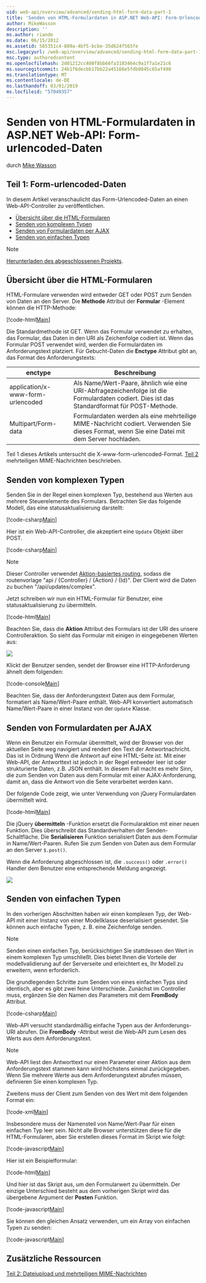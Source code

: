 ```yaml
---
uid: web-api/overview/advanced/sending-html-form-data-part-1
title: 'Senden von HTML-Formulardaten in ASP.NET Web-API: Form-Urlencoded-Daten | Microsoft-Dokumentation'
author: MikeWasson
description: ''
ms.author: riande
ms.date: 06/15/2012
ms.assetid: 585351c4-809a-4bf5-bcbe-35d624f565fe
msc.legacyurl: /web-api/overview/advanced/sending-html-form-data-part-1
msc.type: authoredcontent
ms.openlocfilehash: 2d01212cc408f8bb66fa3103464c9a1f7a1e21c6
ms.sourcegitcommit: 24b1f6decbb17bb22a45166e5fdb0845c65af498
ms.translationtype: MT
ms.contentlocale: de-DE
ms.lasthandoff: 03/01/2019
ms.locfileid: "57049357"
---
```

<a name="sending-html-form-data-in-aspnet-web-api-form-urlencoded-data"></a>Senden von HTML-Formulardaten in ASP.NET Web-API: Form-urlencoded-Daten
====================
durch [Mike Wasson](https://github.com/MikeWasson)

## <a name="part-1-form-urlencoded-data"></a>Teil 1: Form-urlencoded-Daten

In diesem Artikel veranschaulicht das Form-Urlencoded-Daten an einen Web-API-Controller zu veröffentlichen.

- [Übersicht über die HTML-Formularen](#overview_of_html_forms)
- [Senden von komplexen Typen](#sending_complex_types)
- [Senden von Formulardaten per AJAX](#sending_form_data_via_ajax)
- [Senden von einfachen Typen](#sending_simple_types)

> [!NOTE]
> [Herunterladen des abgeschlossenen Projekts](https://code.msdn.microsoft.com/ASPNET-Web-API-Sending-a6f9d007).


<a id="overview_of_html_forms"></a>
## <a name="overview-of-html-forms"></a>Übersicht über die HTML-Formularen

HTML-Formulare verwenden wird entweder GET oder POST zum Senden von Daten an den Server. Die **Methode** Attribut der **Formular** -Element können die HTTP-Methode:

[!code-html[Main](sending-html-form-data-part-1/samples/sample1.html)]

Die Standardmethode ist GET. Wenn das Formular verwendet zu erhalten, das Formular, das Daten in den URI als Zeichenfolge codiert ist. Wenn das Formular POST verwendet wird, werden die Formulardaten im Anforderungstext platziert. Für Gebucht-Daten die **Enctype** Attribut gibt an, das Format des Anforderungstexts:

| enctype | Beschreibung |
| --- | --- |
| application/x-www-form-urlencoded | Als Name/Wert-Paare, ähnlich wie eine URI-Abfragezeichenfolge ist die Formulardaten codiert. Dies ist das Standardformat für POST-Methode. |
| Multipart/Form-data | Formulardaten werden als eine mehrteilige MIME-Nachricht codiert. Verwenden Sie dieses Format, wenn Sie eine Datei mit dem Server hochladen. |

Teil 1 dieses Artikels untersucht die X-www-form-urlencoded-Format. [Teil 2](sending-html-form-data-part-2.md) mehrteiligen MIME-Nachrichten beschrieben.

<a id="sending_complex_types"></a>
## <a name="sending-complex-types"></a>Senden von komplexen Typen

Senden Sie in der Regel einen komplexen Typ, bestehend aus Werten aus mehrere Steuerelemente des Formulars. Betrachten Sie das folgende Modell, das eine statusaktualisierung darstellt:

[!code-csharp[Main](sending-html-form-data-part-1/samples/sample2.cs)]

Hier ist ein Web-API-Controller, die akzeptiert eine `Update` Objekt über POST.

[!code-csharp[Main](sending-html-form-data-part-1/samples/sample3.cs)]

> [!NOTE]
> Dieser Controller verwendet [Aktion-basiertes routing](../web-api-routing-and-actions/routing-in-aspnet-web-api.md#routing_by_action_name), sodass die routenvorlage &quot;api / {Controller} / {Action} / {Id}&quot;. Der Client wird die Daten zu buchen &quot;/api/updates/complex&quot;.


Jetzt schreiben wir nun ein HTML-Formular für Benutzer, eine statusaktualisierung zu übermitteln.

[!code-html[Main](sending-html-form-data-part-1/samples/sample4.html)]

Beachten Sie, dass die **Aktion** Attribut des Formulars ist der URI des unsere Controlleraktion. So sieht das Formular mit einigen in eingegebenen Werten aus:

![](sending-html-form-data-part-1/_static/image1.png)

Klickt der Benutzer senden, sendet der Browser eine HTTP-Anforderung ähnelt dem folgenden:

[!code-console[Main](sending-html-form-data-part-1/samples/sample5.cmd)]

Beachten Sie, dass der Anforderungstext Daten aus dem Formular, formatiert als Name/Wert-Paare enthält. Web-API konvertiert automatisch Name/Wert-Paare in einer Instanz von der `Update` Klasse.

<a id="sending_form_data_via_ajax"></a>
## <a name="sending-form-data-via-ajax"></a>Senden von Formulardaten per AJAX

Wenn ein Benutzer ein Formular übermittelt, wird der Browser von der aktuellen Seite weg navigiert und rendert den Text der Antwortnachricht. Das ist in Ordnung Wenn die Antwort auf eine HTML-Seite ist. Mit einer Web-API, der Antworttext ist jedoch in der Regel entweder leer ist oder strukturierte Daten, z.B. JSON enthält. In diesem Fall macht es mehr Sinn, die zum Senden von Daten aus dem Formular mit einer AJAX-Anforderung, damit an, dass die Antwort von die Seite verarbeitet werden kann.

Der folgende Code zeigt, wie unter Verwendung von jQuery Formulardaten übermittelt wird.

[!code-html[Main](sending-html-form-data-part-1/samples/sample6.html)]

Die jQuery **übermitteln** -Funktion ersetzt die Formularaktion mit einer neuen Funktion. Dies überschreibt das Standardverhalten der Senden-Schaltfläche. Die **Serialisieren** Funktion serialisiert Daten aus dem Formular in Name/Wert-Paaren. Rufen Sie zum Senden von Daten aus dem Formular an den Server `$.post()`.

Wenn die Anforderung abgeschlossen ist, die `.success()` oder `.error()` Handler dem Benutzer eine entsprechende Meldung angezeigt.

![](sending-html-form-data-part-1/_static/image2.png)

<a id="sending_simple_types"></a>
## <a name="sending-simple-types"></a>Senden von einfachen Typen

In den vorherigen Abschnitten haben wir einen komplexen Typ, der Web-API mit einer Instanz von einer Modellklasse deserialisiert gesendet. Sie können auch einfache Typen, z. B. eine Zeichenfolge senden.

> [!NOTE]
> Senden einen einfachen Typ, berücksichtigen Sie stattdessen den Wert in einem komplexen Typ umschließt. Dies bietet Ihnen die Vorteile der modellvalidierung auf der Serverseite und erleichtert es, Ihr Modell zu erweitern, wenn erforderlich.


Die grundlegenden Schritte zum Senden von eines einfachen Typs sind identisch, aber es gibt zwei feine Unterschiede. Zunächst im Controller muss, ergänzen Sie den Namen des Parameters mit dem **FromBody** Attribut.

[!code-csharp[Main](sending-html-form-data-part-1/samples/sample7.cs?highlight=3)]

Web-API versucht standardmäßig einfache Typen aus der Anforderungs-URI abrufen. Die **FromBody** -Attribut weist die Web-API zum Lesen des Werts aus dem Anforderungstext.

> [!NOTE]
> Web-API liest den Antworttext nur einen Parameter einer Aktion aus dem Anforderungstext stammen kann wird höchstens einmal zurückgegeben. Wenn Sie mehrere Werte aus dem Anforderungstext abrufen müssen, definieren Sie einen komplexen Typ.


Zweitens muss der Client zum Senden von des Wert mit dem folgenden Format ein:

[!code-xml[Main](sending-html-form-data-part-1/samples/sample8.xml)]

Insbesondere muss der Namensteil von Name/Wert-Paar für einen einfachen Typ leer sein. Nicht alle Browser unterstützen diese für die HTML-Formularen, aber Sie erstellen dieses Format im Skript wie folgt:

[!code-javascript[Main](sending-html-form-data-part-1/samples/sample9.js)]

Hier ist ein Beispielformular:

[!code-html[Main](sending-html-form-data-part-1/samples/sample10.html)]

Und hier ist das Skript aus, um den Formularwert zu übermitteln. Der einzige Unterschied besteht aus dem vorherigen Skript wird das übergebene Argument der **Posten** Funktion.

[!code-javascript[Main](sending-html-form-data-part-1/samples/sample11.js?highlight=2)]

Sie können den gleichen Ansatz verwenden, um ein Array von einfachen Typen zu senden:

[!code-javascript[Main](sending-html-form-data-part-1/samples/sample12.js)]

## <a name="additional-resources"></a>Zusätzliche Ressourcen

[Teil 2: Dateiupload und mehrteiligen MIME-Nachrichten](sending-html-form-data-part-2.md)
